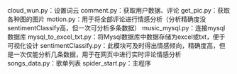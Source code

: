 cloud_wun.py：设置词云
comment.py：获取用户数据、评论
get_pic.py：获取各种图的图片
motion.py：用于将全部评论进行情感分析（分析精确度没sentimentClassify高，但一次可分析多条数据）
music_mysql.py：连接mysql数据库
mysql_to_excel_txt.py：将Mysql数据库中数据存储为excel或txt，便于可视化设计
sentimentClassify.py：此模块可及时得出情感倾向，精确度高，但是一次仅能分析几条数据，用于在网页中进行实时评论情感分析
songs_data.py：歌单列表
spider_start.py：主程序